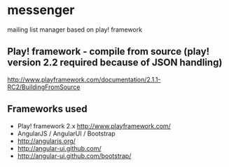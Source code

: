 messenger
=========

mailing list manager based on play! framework

## Play! framework - compile from source (play! version 2.2 required because of JSON handling)

http://www.playframework.com/documentation/2.1.1-RC2/BuildingFromSource

## Frameworks used

 * Play! framework 2.x http://www.playframework.com/
 * AngularJS / AngularUI / Bootstrap
  * http://angularjs.org/
  * http://angular-ui.github.com/
  * http://angular-ui.github.com/bootstrap/
